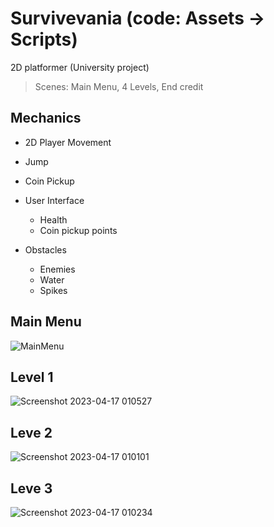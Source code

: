 # Survivevania (code: Assets -> Scripts)
2D platformer (University project)
 
> Scenes: Main Menu, 4 Levels, End credit

## Mechanics
- 2D Player Movement
- Jump
- Coin Pickup

- User Interface
  - Health 
  - Coin pickup points
  
- Obstacles
  - Enemies
  - Water
  - Spikes

## Main Menu
![MainMenu](https://user-images.githubusercontent.com/63305439/232338049-44d78107-720f-47aa-ab5f-bff1ab1ebdee.jpg)

## Level 1
![Screenshot 2023-04-17 010527](https://user-images.githubusercontent.com/63305439/232338073-ac60ad7a-7dc3-4bff-ba4d-0cbe542a0fef.jpg)

## Leve 2
![Screenshot 2023-04-17 010101](https://user-images.githubusercontent.com/63305439/232338090-5b69394c-c4d7-46e5-8502-22c9b18ac62f.jpg)

## Leve 3
![Screenshot 2023-04-17 010234](https://user-images.githubusercontent.com/63305439/232338106-4e85a528-5b56-4a6a-8d0f-37fccf9b7dbf.jpg)
